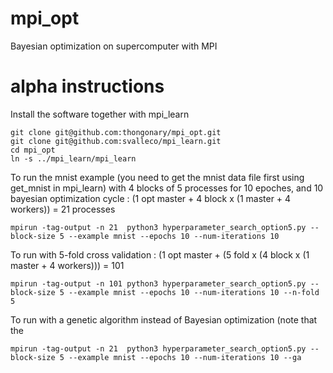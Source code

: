 # mpi_opt
Bayesian optimization on supercomputer with MPI


# alpha instructions

Install the software together with mpi_learn
```
git clone git@github.com:thongonary/mpi_opt.git
git clone git@github.com:svalleco/mpi_learn.git
cd mpi_opt
ln -s ../mpi_learn/mpi_learn
```

To run the mnist example (you need to get the mnist data file first using get_mnist in mpi_learn) with 4 blocks of 5 processes for 10 epoches, and 10 bayesian optimization cycle : (1 opt master + 4 block x (1 master + 4 workers)) = 21 processes

```
mpirun -tag-output -n 21  python3 hyperparameter_search_option5.py --block-size 5 --example mnist --epochs 10 --num-iterations 10
```

To run with 5-fold cross validation : (1 opt master + (5 fold x (4 block x (1 master + 4 workers))) = 101
```
mpirun -tag-output -n 101 python3 hyperparameter_search_option5.py --block-size 5 --example mnist --epochs 10 --num-iterations 10 --n-fold 5
```

To run with a genetic algorithm instead of Bayesian optimization (note that the 
```
mpirun -tag-output -n 21  python3 hyperparameter_search_option5.py --block-size 5 --example mnist --epochs 10 --num-iterations 10 --ga
```